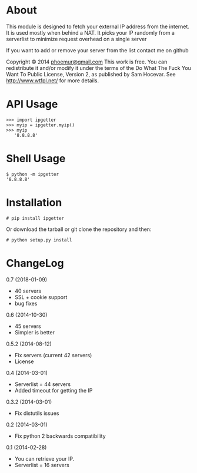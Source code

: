 About
=========

This module is designed to fetch your external IP address from the internet.
It is used mostly when behind a NAT.
It picks your IP randomly from a serverlist to minimize request overhead on a single server

If you want to add or remove your server from the list contact me on github

Copyright © 2014 phoemur@gmail.com
This work is free. You can redistribute it and/or modify it under the
terms of the Do What The Fuck You Want To Public License, Version 2,
as published by Sam Hocevar. See http://www.wtfpl.net/ for more details.


API Usage
=========

    >>> import ipgetter
    >>> myip = ipgetter.myip()
    >>> myip
       '8.8.8.8'

Shell Usage
===========

    $ python -m ipgetter    
    '8.8.8.8'

Installation
============

    # pip install ipgetter

Or download the tarball or git clone the repository and then:

    # python setup.py install

ChangeLog
=========

0.7 (2018-01-09)
 * 40 servers
 * SSL + cookie support
 * bug fixes

0.6 (2014-10-30)
 * 45 servers
 * Simpler is better

0.5.2 (2014-08-12)
 * Fix servers (current 42 servers)
 * License

0.4 (2014-03-01)
 * Serverlist = 44 servers
 * Added timeout for getting the IP

0.3.2 (2014-03-01)
 * Fix distutils issues

0.2 (2014-03-01)
 * Fix python 2 backwards compatibility

0.1 (2014-02-28)
 * You can retrieve your IP.
 * Serverlist = 16 servers

